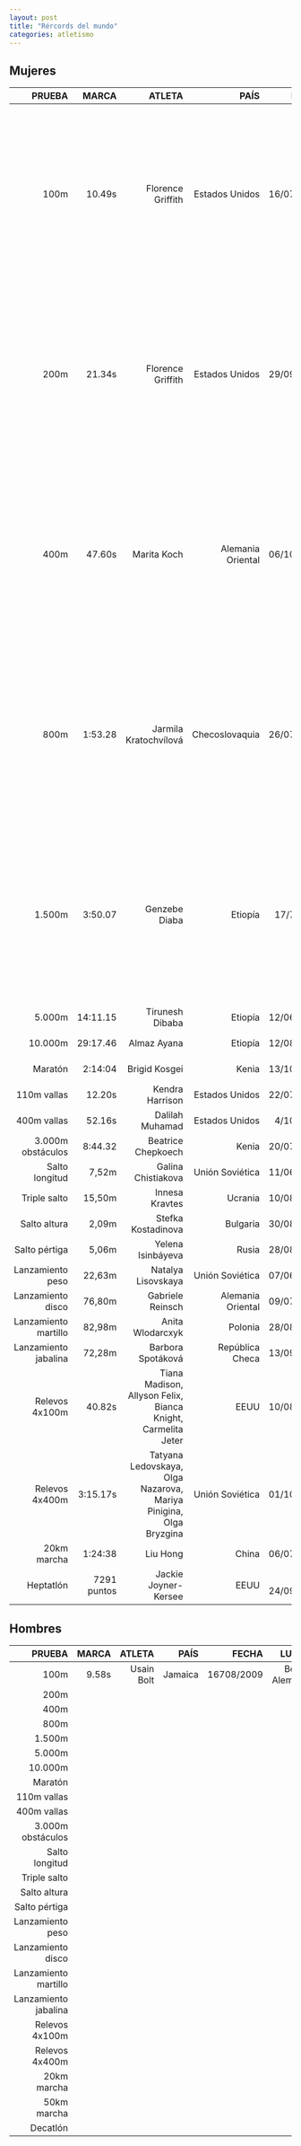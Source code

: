 ```yaml
---
layout: post
title: "Rércords del mundo"
categories: atletismo
---
```


## Mujeres

|PRUEBA|MARCA|ATLETA|PAÍS|FECHA|LUGAR|VÍDEO|
|-------:|------:|-------:|-----:|------:|------:|------:|
|100m|10.49s| Florence Griffith|Estados Unidos|16/07/1988|Indianápolis, EEUU|<iframe width="560" height="315" src="https://www.youtube.com/embed/Mrt9yZL8dbI" title="YouTube video player" frameborder="0" allow="accelerometer; autoplay; clipboard-write; encrypted-media; gyroscope; picture-in-picture" allowfullscreen></iframe>|
|200m|21.34s | Florence Griffith|Estados Unidos|29/09/1988|Seúl, Corea |<iframe width="560" height="315" src="https://www.youtube.com/embed/p5UTjitVC24" title="YouTube video player" frameborder="0" allow="accelerometer; autoplay; clipboard-write; encrypted-media; gyroscope; picture-in-picture" allowfullscreen></iframe>|   
|400m|47.60s|Marita Koch|Alemania Oriental|06/10/1985|Canberra, Australia|<iframe width="560" height="315" src="https://www.youtube.com/embed/Uw0A8HyKWaE" title="YouTube video player" frameborder="0" allow="accelerometer; autoplay; clipboard-write; encrypted-media; gyroscope; picture-in-picture" allowfullscreen></iframe>| 
|800m|1:53.28|Jarmila Kratochvílová|Checoslovaquia|26/07/1983|Munich, Alemania|<iframe width="560" height="315" src="https://www.youtube.com/embed/ObikI1d8xPI" title="YouTube video player" frameborder="0" allow="accelerometer; autoplay; clipboard-write; encrypted-media; gyroscope; picture-in-picture" allowfullscreen></iframe>| 
|1.500m|3:50.07|Genzebe Diaba|Etiopía|17/7/2015|Mónaco, Mónaco|<iframe width="560" height="315" src="https://www.youtube.com/embed/1aE5ZMQwiUE" title="YouTube video player" frameborder="0" allow="accelerometer; autoplay; clipboard-write; encrypted-media; gyroscope; picture-in-picture" allowfullscreen></iframe>| 
|5.000m|14:11.15|Tirunesh Dibaba|Etiopía|12/06/2008|Oslo, Noruega|        | 
|10.000m|29:17.46|Almaz Ayana|Etiopía|12/08/2016|Río de Janeiro, Brasil|        | 
|Maratón|2:14:04|Brigid Kosgei|Kenia|13/10/2019|Chicago, Estados Unidos|       |        | 
|110m vallas|12.20s|Kendra Harrison|Estados Unidos|22/07/2016|Londres, Reino Unido|        | 
|400m vallas|52.16s|Dalilah Muhamad|Estados Unidos|4/10/2019|Doha, Catar|        | 
|3.000m obstáculos|8:44.32|Beatrice Chepkoech|Kenia|20/07/2018|Mónaco, Mónaco|        | 
|Salto longitud|7,52m|Galina Chistiakova|Unión Soviética|11/06/1988|Leningrado, Rusia|        | 
|Triple salto|15,50m|Innesa Kravtes|Ucrania|10/08/1995|Gotemburgo, Suecia|        | 
|Salto altura|2,09m|Stefka Kostadinova|Bulgaria|30/08/1987|Roma, Italia|        | 
|Salto pértiga|5,06m|Yelena Isinbáyeva|Rusia|28/08/2009|Zúrich, Suiza|        | 
|Lanzamiento peso|22,63m|Natalya Lisovskaya|Unión Soviética|07/06/1987|Moscú, Rusia|        | 
|Lanzamiento disco|76,80m|Gabriele Reinsch|Alemania Oriental|09/07/1988|Neubranderburg, Alemania|        | 
|Lanzamiento martillo|82,98m|Anita Wlodarcxyk|Polonia|28/08/2016|Río de Janeiro, Brasil|        | 
|Lanzamiento jabalina|72,28m|Barbora Spotáková|República Checa|13/09/2008|Stuttgart, Alemania|        | 
|Relevos 4x100m|40.82s|Tiana Madison, Allyson Felix, Bianca Knight, Carmelita Jeter|EEUU|10/08/2012|Londres, Reino Unido|        | 
|Relevos 4x400m|3:15.17s|Tatyana Ledovskaya, Olga Nazarova, Mariya Pinigina, Olga Bryzgina|Unión Soviética|01/10/1988|Seúl, Corea del Sur|        | 
|20km marcha|1:24:38|Liu Hong|China|06/07/2015|La Coruña, España|        |      
|Heptatlón|7291 puntos|Jackie Joyner-Kersee|EEUU|23-24/09/1988|Seúl, Corea del Sur|     |

## Hombres

|PRUEBA|MARCA|ATLETA|PAÍS|FECHA|LUGAR|VÍDEO|
|-------:|------:|-------:|-----:|------:|------:|------:|
|100m|9.58s  | Usain Bolt|Jamaica|16708/2009|Berlín, Alemania| |
|200m|         |         |      |       |       |        |   
|400m|         |         |      |       |       |        | 
|800m|         |         |      |       |       |        | 
|1.500m|         |         |      |       |       |        | 
|5.000m|         |         |      |       |       |        | 
|10.000m|         |         |      |       |       |        | 
|Maratón|         |         |      |       |       |        | 
|110m vallas|         |         |      |       |       |        | 
|400m vallas|         |         |      |       |       |        | 
|3.000m obstáculos|         |         |      |       |       |        | 
|Salto longitud|         |         |      |       |       |        | 
|Triple salto|         |         |      |       |       |        | 
|Salto altura|         |         |      |       |       |        | 
|Salto pértiga|         |         |      |       |       |        | 
|Lanzamiento peso|         |         |      |       |       |        | 
|Lanzamiento disco|         |         |      |       |       |        | 
|Lanzamiento martillo|         |         |      |       |       |        | 
|Lanzamiento jabalina|         |         |      |       |       |        | 
|Relevos 4x100m|         |         |      |       |       |        | 
|Relevos 4x400m|         |         |      |       |       |        | 
|20km marcha|         |         |      |       |       |        | 
|50km marcha|         |         |      |       |       |        | 
|Decatlón|         |         |      |       |       |     |
